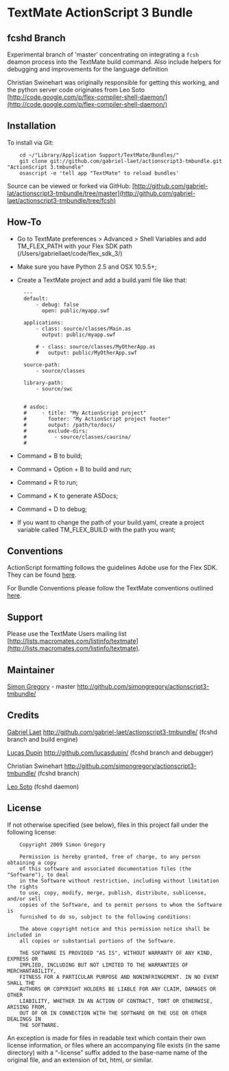
TextMate ActionScript 3 Bundle
==============================

fcshd Branch
------------

Experimental branch of 'master' concentrating on integrating a `fcsh` deamon process into the TextMate build command.
Also include helpers for debugging and improvements for the language definition

Christian Swinehart was originally responsible for getting this working, and the python server code originates from Leo Soto [http://code.google.com/p/flex-compiler-shell-daemon/](http://code.google.com/p/flex-compiler-shell-daemon/)

Installation
------------

To install via Git:

		cd ~/"Library/Application Support/TextMate/Bundles/"
		git clone git://github.com/gabriel-laet/actionscript3-tmbundle.git "ActionScript 3.tmbundle"
		osascript -e 'tell app "TextMate" to reload bundles'

Source can be viewed or forked via GitHub: [http://github.com/gabriel-lat/actionscript3-tmbundle/tree/master](http://github.com/gabriel-laet/actionscript3-tmbundle/tree/fcsh)

How-To
-----------

* Go to TextMate preferences > Advanced > Shell Variables and add TM_FLEX_PATH with your Flex SDK path (/Users/gabriellaet/code/flex_sdk_3/)
* Make sure you have Python 2.5 and OSX 10.5.5+;
* Create a TextMate project and add a build.yaml file like that:

		---
		default:
		    - debug: false
		      open: public/myapp.swf
      
		applications:
		    - class: source/classes/Main.as
		      output: public/myapp.swf

		    # - class: source/classes/MyOtherApp.as
		    #   output: public/MyOtherApp.swf
    
		source-path:
		    - source/classes
                                                    
		library-path:
		    - source/swc


		# asdoc:
		#     - title: "My ActionScript project"
		#       footer: "My ActionScript project footer"
		#       output: /path/to/docs/
		#       exclude-dirs: 
		#         - source/classes/caurina/
		#
		
		
* Command + B to build;
* Command + Option + B to build and run;
* Command + R to run;
* Command + K to generate ASDocs;
* Command + D to debug;
* If you want to change the path of your build.yaml, create a project variable called TM_FLEX_BUILD with the path you want;


Conventions
-----------

ActionScript formatting follows the guidelines Adobe use for the Flex SDK. They can be found [here](http://opensource.adobe.com/wiki/display/flexsdk/Coding+Conventions).

For Bundle Conventions please follow the TextMate conventions outlined [here](http://svn.textmate.org/trunk/Conventions.txt).

Support
-------

Please use the TextMate Users mailing list [http://lists.macromates.com/listinfo/textmate](http://lists.macromates.com/listinfo/textmate).

Maintainer
----------

[Simon Gregory](http://blog.simonregory.com) - master http://github.com/simongregory/actionscript3-tmbundle/

Credits
----------

[Gabriel Laet](http://gabriellaet.com) http://github.com/gabriel-laet/actionscript3-tmbundle/ (fcshd branch and build engine)

[Lucas Dupin](http://lucasdup.in) http://github.com/lucasdupin/ (fcshd branch and debugger)

Christian Swinehart http://github.com/simongregory/actionscript3-tmbundle/ (fcshd branch)

[Leo Soto](http://code.google.com/p/flex-compiler-shell-daemon/) (fcshd daemon)

License
-------

If not otherwise specified (see below), files in this project fall under the following license:

		Copyright 2009 Simon Gregory

		Permission is hereby granted, free of charge, to any person obtaining a copy
		of this software and associated documentation files (the "Software"), to deal
		in the Software without restriction, including without limitation the rights
		to use, copy, modify, merge, publish, distribute, sublicense, and/or sell
		copies of the Software, and to permit persons to whom the Software is
		furnished to do so, subject to the following conditions:

		The above copyright notice and this permission notice shall be included in
		all copies or substantial portions of the Software.

		THE SOFTWARE IS PROVIDED "AS IS", WITHOUT WARRANTY OF ANY KIND, EXPRESS OR
		IMPLIED, INCLUDING BUT NOT LIMITED TO THE WARRANTIES OF MERCHANTABILITY,
		FITNESS FOR A PARTICULAR PURPOSE AND NONINFRINGEMENT. IN NO EVENT SHALL THE
		AUTHORS OR COPYRIGHT HOLDERS BE LIABLE FOR ANY CLAIM, DAMAGES OR OTHER
		LIABILITY, WHETHER IN AN ACTION OF CONTRACT, TORT OR OTHERWISE, ARISING FROM,
		OUT OF OR IN CONNECTION WITH THE SOFTWARE OR THE USE OR OTHER DEALINGS IN
		THE SOFTWARE.

An exception is made for files in readable text which contain their own license information, or files where an accompanying file exists (in the same directory) with a “-license” suffix added to the base-name name of the original file, and an extension of txt, html, or similar.
